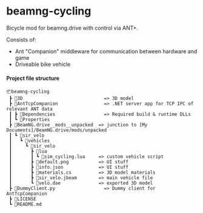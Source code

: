 # beamng-cycling

Bicycle mod for beamng.drive with control via ANT+.  

Consists of:
- Ant "Companion" middleware for communication between hardware and game
- Driveable bike vehicle


#### Project file structure
```
📦beamng-cycling
 ┣ 📂3D                              => 3D model
 ┣ 📂AntTcpCompanion                 => .NET server app for TCP IPC of relevant ANT data
 ┃ ┣ 📂Dependencies                  => Required build & runtime DLLs
 ┃ ┗ 📂Properties
 ┣ 📂BeamNG.drive__mods__unpacked  => junction to [My Documents]/BeamNG.drive/mods/unpacked
 ┃ ┗ 📂sir_velo
 ┃   ┗ 📂vehicles
 ┃     ┗ 📂sir_velo
 ┃       ┣ 📂lua
 ┃       ┃ ┗ 📜sim_cycling.lua     => custom vehicle script
 ┃       ┣ 📜default.png           => UI stuff
 ┃       ┣ 📜info.json             => UI stuff
 ┃       ┣ 📜materials.cs          => 3D model materials
 ┃       ┣ 📜sir_velo.jbeam        => main vehicle file
 ┃       ┗ 📜velo.dae              => exported 3D model
 ┣ 📜DummyClient.py                  => Dummy client for AntTcpCompanion
 ┣ 📜LICENSE
 ┗ 📜README.md
```
